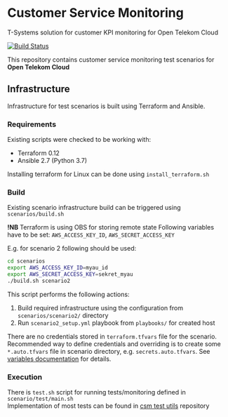 # Customer Service Monitoring
T-Systems solution for customer KPI monitoring for Open Telekom Cloud

[![Build Status](https://travis-ci.org/opentelekomcloud-infra/customer-service-monitoring.svg?branch=master)](https://travis-ci.org/opentelekomcloud-infra/customer-service-monitoring)

This repository contains customer service monitoring test scenarios for 
**Open Telekom Cloud**

## Infrastructure
Infrastructure for test scenarios is built using Terraform and Ansible.

### Requirements
Existing scripts were checked to be working with:
 - Terraform 0.12
 - Ansible 2.7 (Python 3.7)

Installing terraform for Linux can be done using `install_terraform.sh`

### Build

Existing scenario infrastructure build can be triggered using `scenarios/build.sh`

**!NB** Terraform is using OBS for storing remote state
Following variables have to be set: `AWS_ACCESS_KEY_ID`, `AWS_SECRET_ACCESS_KEY`

E.g. for scenario 2 following should be used:
```bash
cd scenarios
export AWS_ACCESS_KEY_ID=myau_id
export AWS_SECRET_ACCESS_KEY=sekret_myau
./build.sh scenario2
```
This script performs the following actions:
 1. Build required infrastructure using the configuration from `scenarios/scenario2/` directory
 1. Run `scenario2_setup.yml` playbook from `playbooks/` for created host

There are no credentials stored in `terraform.tfvars` file for the scenario. Recommended way to
define credentials and overriding is to create some `*.auto.tfvars` file in scenario directory,
e.g. `secrets.auto.tfvars`. See [variables documentation](https://www.terraform.io/docs/configuration/variables.html) for details.

### Execution

There is `test.sh` script for running tests/monitoring defined in `scenario/test/main.sh` \
Implementation of most tests can be found in [csm test utils](https://github.com/opentelekomcloud-infra/csm-test-utils) repository
